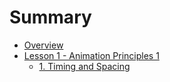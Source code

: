 # Summary

* [Overview](README.md)
* [Lesson 1 - Animation Principles 1](lesson-1---animation-principles-1.md)
    * [1. Timing and Spacing](test.md)

